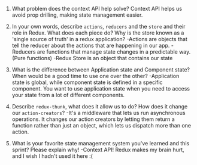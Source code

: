 1. What problem does the context API help solve?
    Context API helps us avoid prop drilling, making state management easier.

2. In your own words, describe `actions`, `reducers` and the `store` and their role in Redux. What does each piece do? Why is the store known as a 'single source of truth' in a redux application?
    -Actions are objects that tell the reducer about the actions that are happening in our app.
    -Reducers are functions that manage state changes in a predictable way. (Pure functions)
    -Redux Store is an object that contains our state

3. What is the difference between Application state and Component state? When would be a good time to use one over the other?
    -Application state is global, while component state is defined in a specific component. You want to use application state when you need to access your state from a lot of different components.

4. Describe `redux-thunk`, what does it allow us to do? How does it change our `action-creators`?
    -It's a middleware that lets us run asynchronous operations. It changes our action creators by letting them return a function rather than just an object, which lets us dispatch more than one action.

5. What is your favorite state management system you've learned and this sprint? Please explain why!
    -Context API! Redux makes my brain hurt, and I wish I hadn't used it here :(
